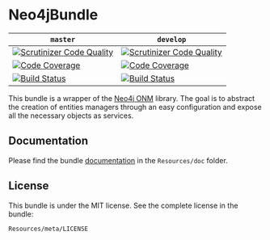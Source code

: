 # Neo4jBundle

| `master` | `develop` |
|----------|-----------|
| [![Scrutinizer Code Quality](https://scrutinizer-ci.com/g/Innmind/Neo4jBundle/badges/quality-score.png?b=master)](https://scrutinizer-ci.com/g/Innmind/Neo4jBundle/?branch=master) | [![Scrutinizer Code Quality](https://scrutinizer-ci.com/g/Innmind/Neo4jBundle/badges/quality-score.png?b=develop)](https://scrutinizer-ci.com/g/Innmind/Neo4jBundle/?branch=develop) |
| [![Code Coverage](https://scrutinizer-ci.com/g/Innmind/Neo4jBundle/badges/coverage.png?b=master)](https://scrutinizer-ci.com/g/Innmind/Neo4jBundle/?branch=master) | [![Code Coverage](https://scrutinizer-ci.com/g/Innmind/Neo4jBundle/badges/coverage.png?b=develop)](https://scrutinizer-ci.com/g/Innmind/Neo4jBundle/?branch=develop) |
| [![Build Status](https://scrutinizer-ci.com/g/Innmind/Neo4jBundle/badges/build.png?b=master)](https://scrutinizer-ci.com/g/Innmind/Neo4jBundle/build-status/master) | [![Build Status](https://scrutinizer-ci.com/g/Innmind/Neo4jBundle/badges/build.png?b=develop)](https://scrutinizer-ci.com/g/Innmind/Neo4jBundle/build-status/develop) |

This bundle is a wrapper of the [Neo4j ONM](https://github.com/Innmind/neo4j-onm) library. The goal is to abstract the creation of entities managers through an easy configuration and expose all the necessary objects as services.

## Documentation

Please find the bundle [documentation](Resources/doc/README.md) in the `Resources/doc` folder.

## License

This bundle is under the MIT license. See the complete license in the bundle:

```
Resources/meta/LICENSE
```
